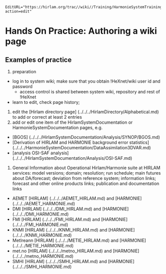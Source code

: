 ```@meta
EditURL="https://hirlam.org/trac//wiki//Training/HarmonieSystemTraining2008/Training/WikiAuthoring?action=edit"
```

# Hands On Practice: Authoring a wiki page

## Examples of practice

 1. preparation
  * log in to system wiki; make sure that you obtain !HeXnet/wiki user id and password
    * access control is shared between system wiki, repository and rest of !HeXnet
  * learn to edit, check page history;
 1. edit the [Hirlam directory page] (../../../HirlamDirectory/Alphabetical.md) to add or correct at least 2 entries
 1. add or edit one item of the HirlamSystemDocumentation or HarmonieSystemDocumentation pages, e.g.
   * [BGOS] (../../../HirlamSystemDocumentation/Analysis/SYNOP/BGOS.md)
   * [Derivation of HIRLAM and HARMONIE background error statistics] (../../../HarmonieSystemDocumentation/DataAssimilation3DVAR.md)
   * [analysis OSI-SAF analysis] (../../../HirlamSystemDocumentation/Analysis/OSI-SAF.md)
 1. General Information about Operational Hirlam/Harmonie suite at HIRLAM services: model versions; domain;  resolution; run schedule; main futures about DA/forecast; deviation from reference system; information links; forecast and other online products links; publication and documentation links
   * AEMET [HIRLAM] (../../../AEMET_HIRLAM.md) and [HARMONIE] (../../../AEMET_HARMONIE.md)
   * DMI [HIRLAM] (../../../DMI_HIRLAM.md) and [HARMONIE] (../../../DMI_HARMONIE.md)
   * FMI [HIRLAM] (../../../FMI_HIRLAM.md) and [HARMONIE] (../../../FMI_HARMONIE.md)
   * KNMI [HIRLAM] (../../../KNMI_HIRLAM.md) and [HARMONIE] (../../../KNMI_HARMONIE.md)
   * MetIreann [HIRLAM] (../../../METIE_HIRLAM.md) and [HARMONIE] (../../../METIE_HARMONIE.md)
   * met.no [HIRLAM] (../../../metno_HIRLAM.md) and [HARMONIE] (../../../metno_HARMONIE.md)
   * SMHI [HIRLAM] (../../../SMHI_HIRLAM.md) and [HARMONIE] (../../../SMHI_HARMONIE.md)
